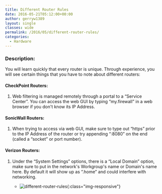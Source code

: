 ```yaml
---
title: Different Router Rules
date: 2016-05-21T05:12:00+00:00
author: gerryw1389
layout: single
classes: wide
permalink: /2016/05/different-router-rules/
categories:
  - Hardware
---
```

<!--more-->

### Description:

You will learn quickly that every router is unique. Through experience, you will see certain things that you have to note about different routers:

#### CheckPoint Routers:

1. Web filtering is managed remotely through a portal to a &#8220;Service Center&#8221;. You can access the web GUI by typing &#8220;my.firewall&#8221; in a web browser if you don't know its IP Address.

#### SonicWall Routers:

1. When trying to access via web GUI, make sure to type out &#8220;https&#8221; prior to the IP Address of the router or try appending &#8220;:8080&#8221; on the end (called a &#8220;socket&#8221; or port number).

#### Verizon Routers:

1. Under the &#8220;System Settings&#8221; options, there is a &#8220;Local Domain&#8221; option, make sure to put in the network's Workgroup's name or Domain's name here. By default it will show up as &#8220;.home&#8221; and could interfere with networking.

   - ![different-router-rules](https://automationadmin.com/assets/images/uploads/2016/09/different-router-rules.png){:class="img-responsive"}